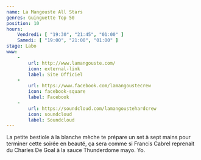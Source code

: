 ```yaml
---
name: La Mangouste All Stars
genres: Guinguette Top 50
position: 10
hours:
    Vendredi: [ "19:30", "21:45", "01:00" ]
    Samedi: [ "19:00", "21:00", "01:00" ]
stage: Labo
www:
    -
        url: http://www.lamangouste.com/
        icon: external-link
        label: Site Officiel
    -
        url: https://www.facebook.com/lamangoustecrew
        icon: facebook-square
        label: Facebook
    -
        url: https://soundcloud.com/lamangoustehardcrew
        icon: soundcloud
        label: Soundcloud
---
```

La petite bestiole à la blanche mèche te prépare un set à sept mains pour terminer cette soirée en beauté, ça sera comme si Francis Cabrel reprenait du Charles De Goal à la sauce Thunderdome mayo. Yo.
